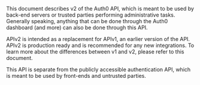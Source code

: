 This document describes v2 of the Auth0 API, which is meant to be used by back-end servers or trusted parties performing
administrative tasks. Generally speaking, anything that can be done through the Auth0 dashboard (and more) can also be
done through this API.

APIv2 is intended as a replacement for APIv1, an earlier version of the API. APIv2 is production ready and is recommended
for any new integrations. To learn more about the differences between v1 and v2, please refer to this document.

This API is separate from the publicly accessible authentication API, which is meant to be used by front-ends and
untrusted parties.